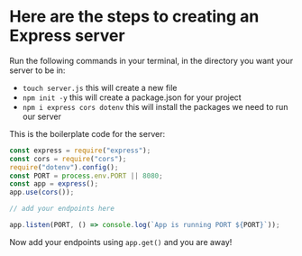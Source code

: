 # Here are the steps to creating an Express server

Run the following commands in your terminal, in the directory you want your server to be in:

- `touch server.js` this will create a new file
- `npm init -y` this will create a package.json for your project
- `npm i express cors dotenv` this will install the packages we need to run our server

This is the boilerplate code for the server:

```js
const express = require("express");
const cors = require("cors");
require("dotenv").config();
const PORT = process.env.PORT || 8080;
const app = express();
app.use(cors());

// add your endpoints here

app.listen(PORT, () => console.log(`App is running PORT ${PORT}`));
```

Now add your endpoints using `app.get()` and you are away!
